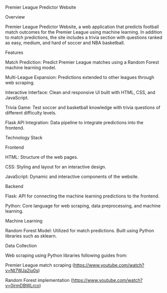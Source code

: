 Premier League Predictor Website

Overview

Premier League Predictor Website, a web application that predicts football match outcomes for the Premier League using machine learning. In addition to match predictions, the site includes a trivia section with questions ranked as easy, medium, and hard of soccer and NBA basketball.

Features

Match Prediction: Predict Premier League matches using a Random Forest machine learning model.

Multi-League Expansion: Predictions extended to other leagues through web scraping.

Interactive Interface: Clean and responsive UI built with HTML, CSS, and JavaScript.

Trivia Game: Test soccer and basketball knowledge with trivia questions of different difficulty levels.

Flask API Integration: Data pipeline to integrate predictions into the frontend.

Technology Stack

Frontend

HTML: Structure of the web pages.

CSS: Styling and layout for an interactive design.

JavaScript: Dynamic and interactive components of the website.

Backend

Flask: API for connecting the machine learning predictions to the frontend.

Python: Core language for web scraping, data preprocessing, and machine learning.

Machine Learning

Random Forest Model: Utilized for match predictions. Built using Python libraries such as sklearn.

Data Collection

Web scraping using Python libraries following guides from:

Premier League match scraping (https://www.youtube.com/watch?v=Nt7WJa2iu0s)

Random Forest implementation (https://www.youtube.com/watch?v=0irmDBWLrco)

